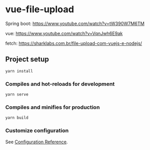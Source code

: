 # vue-file-upload

Spring boot: https://www.youtube.com/watch?v=tW390W7M6TM

vue: https://www.youtube.com/watch?v=VqnJwh6E9ak

fetch: https://sharklabs.com.br/file-upload-com-vuejs-e-nodejs/
## Project setup
```
yarn install
```

### Compiles and hot-reloads for development
```
yarn serve
```

### Compiles and minifies for production
```
yarn build
```

### Customize configuration
See [Configuration Reference](https://cli.vuejs.org/config/).
